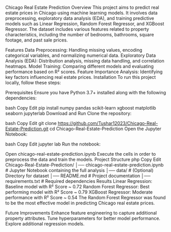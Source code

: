 Chicago Real Estate Prediction
Overview
This project aims to predict real estate prices in Chicago using machine learning models. It involves data preprocessing, exploratory data analysis (EDA), and training predictive models such as Linear Regression, Random Forest Regressor, and XGBoost Regressor. The dataset includes various features related to property characteristics, including the number of bedrooms, bathrooms, square footage, and past sale prices.

Features
Data Preprocessing: Handling missing values, encoding categorical variables, and normalizing numerical data.
Exploratory Data Analysis (EDA): Distribution analysis, missing data handling, and correlation heatmaps.
Model Training: Comparing different models and evaluating performance based on R² scores.
Feature Importance Analysis: Identifying key factors influencing real estate prices.
Installation
To run this project locally, follow these steps:

Prerequisites
Ensure you have Python 3.7+ installed along with the following dependencies:

bash
Copy
Edit
pip install numpy pandas scikit-learn xgboost matplotlib seaborn jupyterlab
Download and Run
Clone the repository:

bash
Copy
Edit
git clone https://github.com/Tushar12023/Chicago-Real-Estate-Prediction.git
cd Chicago-Real-Estate-Prediction
Open the Jupyter Notebook:

bash
Copy
Edit
jupyter lab
Run the notebook:

Open chicago-real-estate-prediction.ipynb
Execute the cells in order to preprocess the data and train the models.
Project Structure
php
Copy
Edit
Chicago-Real-Estate-Prediction/
│── chicago-real-estate-prediction.ipynb   # Jupyter Notebook containing the full analysis
│── data/                                  # (Optional) Directory for dataset
│── README.md                              # Project documentation
│── requirements.txt                        # Required dependencies
Results
Linear Regression: Baseline model with R² Score ~ 0.72
Random Forest Regressor: Best performing model with R² Score ~ 0.79
XGBoost Regressor: Moderate performance with R² Score ~ 0.54
The Random Forest Regressor was found to be the most effective model in predicting Chicago real estate prices.

Future Improvements
Enhance feature engineering to capture additional property attributes.
Tune hyperparameters for better model performance.
Explore additional regression models.
